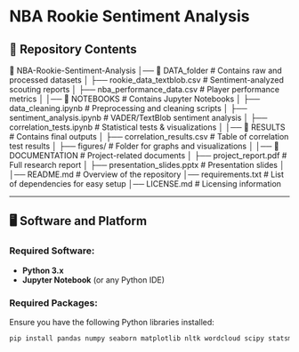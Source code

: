 # NBA Rookie Sentiment Analysis  

## 📂 Repository Contents  
📂 NBA-Rookie-Sentiment-Analysis
│── 📂 DATA_folder               # Contains raw and processed datasets
│   ├── rookie_data_textblob.csv  # Sentiment-analyzed scouting reports
│   ├── nba_performance_data.csv  # Player performance metrics
│
│── 📂 NOTEBOOKS                 # Contains Jupyter Notebooks
│   ├── data_cleaning.ipynb       # Preprocessing and cleaning scripts
│   ├── sentiment_analysis.ipynb  # VADER/TextBlob sentiment analysis
│   ├── correlation_tests.ipynb   # Statistical tests & visualizations
│
│── 📂 RESULTS                   # Contains final outputs
│   ├── correlation_results.csv   # Table of correlation test results
│   ├── figures/                  # Folder for graphs and visualizations
│
│── 📂 DOCUMENTATION              # Project-related documents
│   ├── project_report.pdf        # Full research report
│   ├── presentation_slides.pptx  # Presentation slides
│
│── README.md                     # Overview of the repository
│── requirements.txt               # List of dependencies for easy setup
│── LICENSE.md                     # Licensing information


---

## 🖥️ Software and Platform  

### **Required Software:**  
- **Python 3.x**  
- **Jupyter Notebook** (or any Python IDE)  

### **Required Packages:**  
Ensure you have the following Python libraries installed:  
```bash
pip install pandas numpy seaborn matplotlib nltk wordcloud scipy statsmodels

